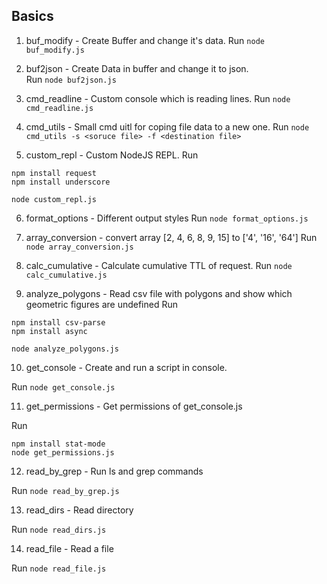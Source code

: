 ## Basics

1) buf_modify - Create Buffer and change it's data.
Run ```node buf_modify.js```

2) buf2json - Create Data in buffer and change it to json.  
Run ```node buf2json.js```

3) cmd_readline - Custom console which is reading lines.
Run ```node cmd_readline.js```

4) cmd_utils - Small cmd uitl for coping file data to a new one.
Run ```node cmd_utils -s <soruce file> -f <destination file>```

5) custom_repl - Custom NodeJS REPL.
Run

```
npm install request
npm install underscore

node custom_repl.js
```

6) format_options - Different output styles
Run ```node format_options.js```

7) array_conversion - convert array [2, 4, 6, 8, 9, 15] to ['4', '16', '64']
Run ```node array_conversion.js```

8) calc_cumulative - Calculate cumulative TTL of request.
Run ```node calc_cumulative.js```

9) analyze_polygons - Read csv file with polygons and show which geometric figures are undefined
Run

```
npm install csv-parse
npm install async

node analyze_polygons.js
```


10) get_console - Create and run a script in console.

Run ```node get_console.js```

11) get_permissions - Get permissions of get_console.js

Run

```
npm install stat-mode
node get_permissions.js
```

12) read_by_grep - Run ls and grep commands

Run ```node read_by_grep.js```

13) read_dirs - Read directory

Run ```node read_dirs.js```

14) read_file - Read a file

Run ```node read_file.js```
